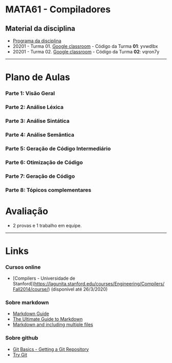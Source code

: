 # MATA61 - Compiladores
## Material da disciplina

+ [Programa da disciplina](../master/MATA61-Compiladores-20122.pdf)
+ 20201 - Turma 01. [Google classroom](https://classroom.google.com/c/Mzk4MjUwNTM3MDZa) - Código da Turma **01**: yvwdlbx
+ 20201 - Turma 02. [Google classroom](https://classroom.google.com/c/Mzk4MjUwNTM3MjJa) - Código da Turma **02**: vqron7y

---
# Plano de Aulas

### Parte 1: Visão Geral

### Parte 2: Análise Léxica

### Parte 3: Análise Sintática

### Parte 4: Análise Semântica

### Parte 5: Geração de Código Intermediário

### Parte 6: Otimização de Código

### Parte 7: Geração de Código

### Parte 8: Tópicos complementares


# Avaliação

- 2 provas e 1 trabalho em equipe.
--- 

# Links

### Cursos online 

+ [Compilers - Universidade de Stanford[(https://lagunita.stanford.edu/courses/Engineering/Compilers/Fall2014/course/) (disponível até 26/3/2020)

   
### Sobre markdown

+ [Markdown Guide](https://www.markdownguide.org/basic-syntax/)
+ [The Ultimate Guide to Markdown](https://blog.ghost.org/markdown/)
+ [Markdown and including multiple files](https://stackoverflow.com/questions/4779582/markdown-and-including-multiple-files)

### Sobre github 

+ [Git Basics - Getting a Git Repository](https://git-scm.com/book/en/v2/Git-Basics-Getting-a-Git-Repository)
+ [Try Git](https://try.github.io/levels/1/challenges/1)

